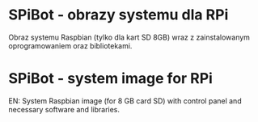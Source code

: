 SPiBot - obrazy systemu dla RPi
========
Obraz systemu Raspbian (tylko dla kart SD 8GB) wraz z zainstalowanym oprogramowaniem oraz bibliotekami.

SPiBot - system image for RPi
========
EN:
System Raspbian image (for 8 GB card SD) with control panel and necessary software and libraries.
